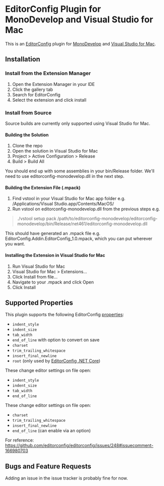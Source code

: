 # EditorConfig Plugin for MonoDevelop and Visual Studio for Mac

This is an [EditorConfig][] plugin for [MonoDevelop][] and [Visual Studio for Mac][].

## Installation

### Install from the Extension Manager

1. Open the Extension Manager in your IDE
2. Click the gallery tab
3. Search for EditorConfig
4. Select the extension and click install

### Install from Source

Source builds are currently only supported using Visual Studio for Mac.

#### Building the Solution

1. Clone the repo
2. Open the solution in Visual Studio for Mac
3. Project > Active Configuration > Release
4. Build > Build All

You should end up with some assemblies in your bin/Release folder. We'll need to use editorconfig-monodevelop.dll in the next step.

#### Building the Extension File (.mpack)

1. Find vstool in your Visual Studio for Mac app folder e.g. /Applications/Visual Studio.app/Contents/MacOS/
2. Run vstool on editorconfig-monodevelop.dll from the previous steps e.g.
> ./vstool setup pack /path/to/editorconfig-monodevelop/editorconfig-monodevelop/bin/Release/net461/editorconfig-monodevelop.dll

This should have generated an .mpack file e.g. EditorConfig.Addin.EditorConfig_1.0.mpack, which you can put wherever you want.

#### Installing the Extension in Visual Studio for Mac

1. Run Visual Studio for Mac
2. Visual Studio for Mac > Extensions...
3. Click Install from file...
4. Navigate to your .mpack and click Open
5. Click Install

## Supported Properties

This plugin supports the following EditorConfig [properties][]:

* `indent_style`
* `indent_size`
* `tab_width`
* `end_of_line` with option to convert on save
* `charset`
* `trim_trailing_whitespace`
* `insert_final_newline`
* `root` (only used by [EditorConfig .NET Core][])

These change editor settings on file open:

* `indent_style`
* `indent_size`
* `tab_width`
* `end_of_line`

These change editor settings on file open:

* `charset`
* `trim_trailing_whitespace`
* `insert_final_newline`
* `end_of_line` (can enable via an option)

For reference: https://github.com/editorconfig/editorconfig/issues/248#issuecomment-166980703

## Bugs and Feature Requests

Adding an issue in the issue tracker is probably fine for now.


[EditorConfig]: http://editorconfig.org
[EditorConfig .NET Core]: https://github.com/editorconfig/editorconfig-core-net
[properties]: http://editorconfig.org/#supported-properties
[MonoDevelop]: http://www.monodevelop.com/
[Visual Studio for Mac]: https://www.visualstudio.com/vs/visual-studio-mac/
